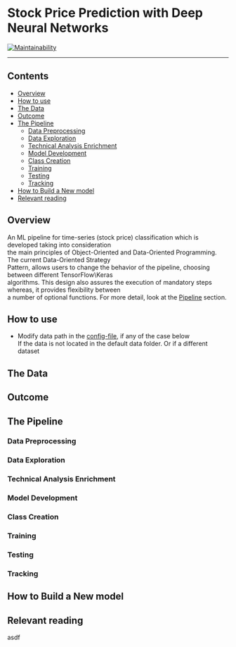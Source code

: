 # **Stock Price Prediction with Deep Neural Networks**
[![Maintainability](https://api.codeclimate.com/v1/badges/586edac1a63049e5299c/maintainability)](https://codeclimate.com/github/Anastasios-K/Crypto_Prise_Prediction/maintainability)

---


## Contents
- [Overview](#Overview)
- [How to use](#How-to-use)
- [The Data](#The-Data)
- [Outcome](#Outcome)
- [The Pipeline](#The-Pipeline)
  - [Data Preprocessing](#Data-Preprocessing)
  - [Data Exploration](#Data-Preprocessing)
  - [Technical Analysis Enrichment](#Technical-Analysis-Enrichment)
  - [Model Development](#Model-Development)
  - [Class Creation](#Class-Creation)
  - [Training](#Training)
  - [Testing](#Testing)
  - [Tracking](#Tracking)
- [How to Build a New model](#How-to-Build-a-New-model)
- [Relevant reading](#Relevant-reading)

## Overview
An ML pipeline for time-series (stock price) classification which is developed taking into consideration \
the main principles of Object-Oriented and Data-Oriented Programming. The current Data-Oriented Strategy \
Pattern, allows users to change the behavior of the pipeline, choosing between different TensorFlow\Keras \
algorithms. This design also assures the execution of mandatory steps whereas, it provides flexibility between \
a number of optional functions. For more detail, look at the [Pipeline](#The-Pipeline) section.

## How to use

- Modify data path in the [config-file](github.com/Anastasios-K/Stock_Price_Prediction_with_Bi-Directional_LSTM/blob/main/src/config/config.yaml), 
  if any of the case below  
  If the data is not located in the default data folder.
  Or if a different dataset 

## The Data

## Outcome

## The Pipeline

### Data Preprocessing

### Data Exploration

### Technical Analysis Enrichment

### Model Development

### Class Creation

### Training

### Testing

### Tracking

## How to Build a New model

## Relevant reading
asdf
